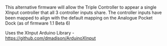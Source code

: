This alternative firmware will allow the Triple Controller to appear a single XInput controller that all 3 controller inputs share. The controller inputs have been mapped to align with the default mapping on the Analogue Pocket Dock (as of firmware 1.1 Beta 6)

Uses the XInput Arduino Library - https://github.com/dmadison/ArduinoXInput
